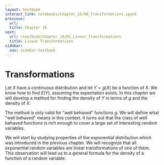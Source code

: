 ```yaml
---
layout: textbook
interact_link: notebooks/Chapter_16/00_Transformations.ipynb
previous:
  url: 
  title: Chapter 16
next:
  url: /textbook/Chapter_16/01_Linear_Transformations
  title: Linear Transformations
sidebar:
  nav: sidebar-textbook
---
```


# Transformations #

Let $X$ have a continuous distribution and let $Y = g(X)$ be a function of $X$. We know how to find $E(Y)$, assuming the expectation exists. In this chapter we will develop a method for finding the density of $Y$ in terms of $g$ and the density of $X$. 

The method is only valid for "well behaved" functions $g$. We will define what "well behaved" means in this context. It turns out that the class of well behaved functions is rich enough to cover a large set of interesting random variables.

We will start by studying properties of the exponential distribution which was introduced in the previous chapter. We will recognize that all exponential random variables are linear transformations of one of them. This observation will lead us to a general formula for the density of a function of a random variable.
